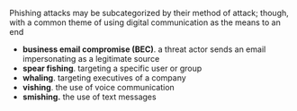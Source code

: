 Phishing attacks may be subcategorized by their method of attack; though, with a common theme of using digital communication as the means to an end
- **business email compromise (BEC)**. a threat actor sends an email impersonating as a legitimate source
- **spear fishing**. targeting a specific user or group
- **whaling**. targeting executives of a company
- **vishing**. the use of voice communication
- **smishing.** the use of text messages
